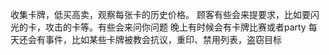 收集卡牌，低买高卖，观察每张卡的历史价格。
顾客有些会来提要求，比如要闪光的卡，攻击的卡等。有些会来问你问题
晚上有时候会有卡牌比赛或者party
每天还会有事件，比如某些卡牌被教会抗议，重印、禁用列表，盗窃目标